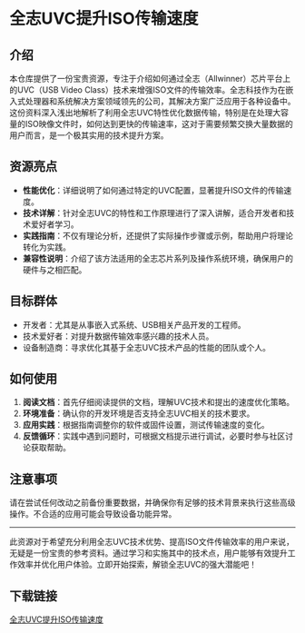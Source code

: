 # 全志UVC提升ISO传输速度

## 介绍

本仓库提供了一份宝贵资源，专注于介绍如何通过全志（Allwinner）芯片平台上的UVC（USB Video Class）技术来增强ISO文件的传输效率。全志科技作为在嵌入式处理器和系统解决方案领域领先的公司，其解决方案广泛应用于各种设备中。这份资料深入浅出地解析了利用全志UVC特性优化数据传输，特别是在处理大容量的ISO映像文件时，如何达到更快的传输速率，这对于需要频繁交换大量数据的用户而言，是一个极其实用的技术提升方案。

## 资源亮点

- **性能优化**：详细说明了如何通过特定的UVC配置，显著提升ISO文件的传输速度。
- **技术详解**：针对全志UVC的特性和工作原理进行了深入讲解，适合开发者和技术爱好者学习。
- **实践指南**：不仅有理论分析，还提供了实际操作步骤或示例，帮助用户将理论转化为实践。
- **兼容性说明**：介绍了该方法适用的全志芯片系列及操作系统环境，确保用户的硬件与之相匹配。

## 目标群体

- 开发者：尤其是从事嵌入式系统、USB相关产品开发的工程师。
- 技术爱好者：对提升数据传输效率感兴趣的技术人员。
- 设备制造商：寻求优化其基于全志UVC技术产品的性能的团队或个人。

## 如何使用

1. **阅读文档**：首先仔细阅读提供的文档，理解UVC技术和提出的速度优化策略。
2. **环境准备**：确认你的开发环境是否支持全志UVC相关的技术要求。
3. **应用实践**：根据指南调整你的软件或固件设置，测试传输速度的变化。
4. **反馈循环**：实践中遇到问题时，可根据文档提示进行调试，必要时参与社区讨论获取帮助。

## 注意事项

请在尝试任何改动之前备份重要数据，并确保你有足够的技术背景来执行这些高级操作。不合适的应用可能会导致设备功能异常。

---

此资源对于希望充分利用全志UVC技术优势、提高ISO文件传输效率的用户来说，无疑是一份宝贵的参考资料。通过学习和实施其中的技术点，用户能够有效提升工作效率并优化用户体验。立即开始探索，解锁全志UVC的强大潜能吧！

## 下载链接

[全志UVC提升ISO传输速度](https://pan.quark.cn/s/a4b8d400a55e)